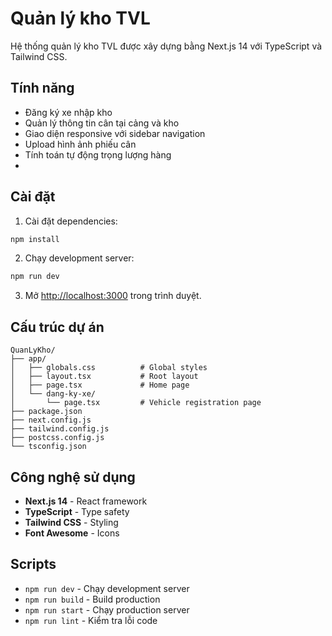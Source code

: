 # Quản lý kho TVL

Hệ thống quản lý kho TVL được xây dựng bằng Next.js 14 với TypeScript và Tailwind CSS.

## Tính năng

- Đăng ký xe nhập kho
- Quản lý thông tin cân tại cảng và kho
- Giao diện responsive với sidebar navigation
- Upload hình ảnh phiếu cân
- Tính toán tự động trọng lượng hàng
- 

## Cài đặt

1. Cài đặt dependencies:

```bash
npm install
```

2. Chạy development server:

```bash
npm run dev
```

3. Mở [http://localhost:3000](http://localhost:3000) trong trình duyệt.

## Cấu trúc dự án

```
QuanLyKho/
├── app/
│   ├── globals.css          # Global styles
│   ├── layout.tsx           # Root layout
│   ├── page.tsx             # Home page
│   └── dang-ky-xe/
│       └── page.tsx         # Vehicle registration page
├── package.json
├── next.config.js
├── tailwind.config.js
├── postcss.config.js
└── tsconfig.json
```

## Công nghệ sử dụng

- **Next.js 14** - React framework
- **TypeScript** - Type safety
- **Tailwind CSS** - Styling
- **Font Awesome** - Icons

## Scripts

- `npm run dev` - Chạy development server
- `npm run build` - Build production
- `npm run start` - Chạy production server
- `npm run lint` - Kiểm tra lỗi code
